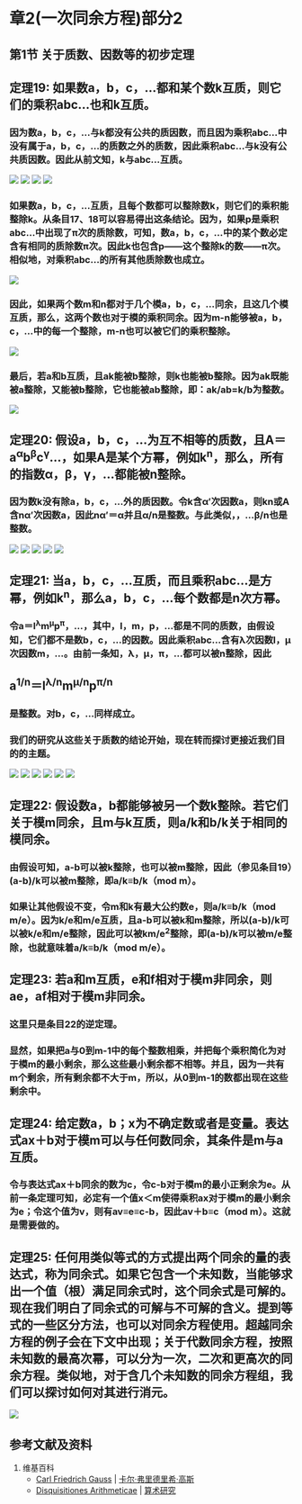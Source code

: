 # 章2(一次同余方程)部分2

## 第1节 关于质数、因数等的初步定理

## 定理19: 如果数a，b，c，…都和某个数k互质，则它们的乘积abc…也和k互质。
### 因为数a，b，c，…与k都没有公共的质因数，而且因为乘积abc…中没有属于a，b，c，…的质数之外的质数，因此乘积abc…与k没有公共质因数。因此从前文知，k与abc…互质。
![](/images/数论/高斯的算术研究中典型的推演实验/章2部分2/19-1.jpg)
![](/images/数论/高斯的算术研究中典型的推演实验/章2部分2/19-2.jpg)
![](/images/数论/高斯的算术研究中典型的推演实验/章2部分2/19-3.jpg)
![](/images/数论/高斯的算术研究中典型的推演实验/章2部分2/19-4.jpg)
### 如果数a，b，c，…互质，且每个数都可以整除数k，则它们的乘积能整除k。从条目17、18可以容易得出这条结论。因为，如果p是乘积abc…中出现了π次的质除数，可知，数a，b，c，…中的某个数必定含有相同的质除数π次。因此k也包含p——这个整除k的数——π次。相似地，对乘积abc…的所有其他质除数也成立。
![](/images/数论/高斯的算术研究中典型的推演实验/章2部分2/19-1.jpg)
### 因此，如果两个数m和n都对于几个模a，b，c，…同余，且这几个模互质，那么，这两个数也对于模的乘积同余。因为m-n能够被a，b，c，…中的每一个整除，m-n也可以被它们的乘积整除。
![](/images/数论/高斯的算术研究中典型的推演实验/章2部分2/19-1.jpg)
### 最后，若a和b互质，且ak能被b整除，则k也能被b整除。因为ak既能被a整除，又能被b整除，它也能被ab整除，即：ak/ab=k/b为整数。
![](/images/数论/高斯的算术研究中典型的推演实验/章2部分2/19-1.jpg)

## 定理20: 假设a，b，c，…为互不相等的质数，且A＝a<sup>α</sup>b<sup>β</sup>c<sup>γ</sup>…，如果A是某个方幂，例如k<sup>n</sup>，那么，所有的指数α，β，γ，…都能被n整除。
### 因为数k没有除a，b，c，…外的质因数。令k含α′次因数a，则kn或A含nα′次因数a，因此nα′＝α并且α/n是整数。与此类似，，…β/n也是整数。
![](/images/数论/高斯的算术研究中典型的推演实验/章2部分2/20-1.jpg)
![](/images/数论/高斯的算术研究中典型的推演实验/章2部分2/20-2.jpg)
![](/images/数论/高斯的算术研究中典型的推演实验/章2部分2/20-3.jpg)
![](/images/数论/高斯的算术研究中典型的推演实验/章2部分2/20-4.jpg)
![](/images/数论/高斯的算术研究中典型的推演实验/章2部分2/20-5.jpg)

## 定理21: 当a，b，c，…互质，而且乘积abc…是方幂，例如k<sup>n</sup>，那么a，b，c，…每个数都是n次方幂。
### 令a＝l<sup>λ</sup>m<sup>μ</sup>p<sup>π</sup>，…，其中，l，m，p，…都是不同的质数，由假设知，它们都不是数b，c，…的因数。因此乘积abc…含有λ次因数l，μ次因数m，…。由前一条知，λ，μ，π，…都可以被n整除，因此
## a<sup>1/n</sup>＝l<sup>λ/n</sup>m<sup>μ/n</sup>p<sup>π/n</sup>
### 是整数。对b，c，…同样成立。
### 我们的研究从这些关于质数的结论开始，现在转而探讨更接近我们目的的主题。
![](/images/数论/高斯的算术研究中典型的推演实验/章2部分2/21-1.jpg)
![](/images/数论/高斯的算术研究中典型的推演实验/章2部分2/21-2.jpg)
![](/images/数论/高斯的算术研究中典型的推演实验/章2部分2/21-3.jpg)
![](/images/数论/高斯的算术研究中典型的推演实验/章2部分2/21-4.jpg)
![](/images/数论/高斯的算术研究中典型的推演实验/章2部分2/21-5.jpg)
![](/images/数论/高斯的算术研究中典型的推演实验/章2部分2/21-6.jpg)

## 定理22: 假设数a，b都能够被另一个数k整除。若它们关于模m同余，且m与k互质，则a/k和b/k关于相同的模同余。 
### 由假设可知，a-b可以被k整除，也可以被m整除，因此（参见条目19）(a-b)/k可以被m整除，即a/k≡b/k（mod m）。 
### 如果让其他假设不变，令m和k有最大公约数e，则a/k≡b/k（mod m/e）。因为k/e和m/e互质，且a-b可以被k和m整除，所以(a-b)/k可以被k/e和m/e整除，因此可以被km/e<sup>2</sup>整除，即(a-b)/k可以被m/e整除，也就意味着a/k≡b/k（mod m/e）。

## 定理23: 若a和m互质，e和f相对于模m非同余，则ae，af相对于模m非同余。
### 这里只是条目22的逆定理。
### 显然，如果把a与0到m-1中的每个整数相乘，并把每个乘积简化为对于模m的最小剩余，那么这些最小剩余都不相等。并且，因为一共有m个剩余，所有剩余都不大于m，所以，从0到m-1的数都出现在这些剩余中。

## 定理24: 给定数a，b；x为不确定数或者是变量。表达式ax＋b对于模m可以与任何数同余，其条件是m与a互质。 
### 令与表达式ax＋b同余的数为c，令c-b对于模m的最小正剩余为e。从前一条定理可知，必定有一个值x＜m使得乘积ax对于模m的最小剩余为e；令这个值为v，则有av≡e≡c-b，因此av＋b≡c（mod m）。这就是需要做的。

## 定理25: 任何用类似等式的方式提出两个同余的量的表达式，称为同余式。如果它包含一个未知数，当能够求出一个值（根）满足同余式时，这个同余式是可解的。现在我们明白了同余式的可解与不可解的含义。提到等式的一些区分方法，也可以对同余方程使用。超越同余方程的例子会在下文中出现；关于代数同余方程，按照未知数的最高次幂，可以分为一次，二次和更高次的同余方程。类似地，对于含几个未知数的同余方程组，我们可以探讨如何对其进行消元。

![](/images/数论/高斯的算术研究中典型的推演实验/章2部分2/1a1.jpg)

## 参考文献及资料

1. 维基百科
	- [Carl Friedrich Gauss](https://en.wikipedia.org/wiki/Carl_Friedrich_Gauss) | [卡尔·弗里德里希·高斯](https://zh.wikipedia.org/wiki/%E5%8D%A1%E7%88%BE%C2%B7%E5%BC%97%E9%87%8C%E5%BE%B7%E9%87%8C%E5%B8%8C%C2%B7%E9%AB%98%E6%96%AF) 
	- [Disquisitiones Arithmeticae](https://en.wikipedia.org/wiki/Disquisitiones_Arithmeticae) | [算术研究](https://zh.wikipedia.org/wiki/算术研究) 




